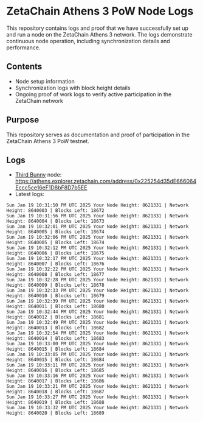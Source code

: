 # ZetaChain Athens 3 PoW Node Logs
This repository contains logs and proof that we have successfully set up and run a node on the ZetaChain Athens 3 network. The logs demonstrate continuous node operation, including synchronization details and performance.

## Contents
- Node setup information
- Synchronization logs with block height details
- Ongoing proof of work logs to verify active participation in the ZetaChain network

## Purpose
This repository serves as documentation and proof of participation in the ZetaChain Athens 3 PoW testnet.

## Logs

- [Third Bunny](https://thirdbunny.xyz/) node: https://athens.explorer.zetachain.com/address/0x225254d35dE666064Eccc5ce16eF1D8bF8D7b5EE
- Latest logs:
```
Sun Jan 19 10:31:50 PM UTC 2025 Your Node Height: 8621331 | Network Height: 8640003 | Blocks Left: 18672
Sun Jan 19 10:31:56 PM UTC 2025 Your Node Height: 8621331 | Network Height: 8640004 | Blocks Left: 18673
Sun Jan 19 10:32:01 PM UTC 2025 Your Node Height: 8621331 | Network Height: 8640005 | Blocks Left: 18674
Sun Jan 19 10:32:06 PM UTC 2025 Your Node Height: 8621331 | Network Height: 8640005 | Blocks Left: 18674
Sun Jan 19 10:32:12 PM UTC 2025 Your Node Height: 8621331 | Network Height: 8640006 | Blocks Left: 18675
Sun Jan 19 10:32:17 PM UTC 2025 Your Node Height: 8621331 | Network Height: 8640007 | Blocks Left: 18676
Sun Jan 19 10:32:22 PM UTC 2025 Your Node Height: 8621331 | Network Height: 8640008 | Blocks Left: 18677
Sun Jan 19 10:32:28 PM UTC 2025 Your Node Height: 8621331 | Network Height: 8640009 | Blocks Left: 18678
Sun Jan 19 10:32:33 PM UTC 2025 Your Node Height: 8621331 | Network Height: 8640010 | Blocks Left: 18679
Sun Jan 19 10:32:39 PM UTC 2025 Your Node Height: 8621331 | Network Height: 8640011 | Blocks Left: 18680
Sun Jan 19 10:32:44 PM UTC 2025 Your Node Height: 8621331 | Network Height: 8640012 | Blocks Left: 18681
Sun Jan 19 10:32:49 PM UTC 2025 Your Node Height: 8621331 | Network Height: 8640013 | Blocks Left: 18682
Sun Jan 19 10:32:54 PM UTC 2025 Your Node Height: 8621331 | Network Height: 8640014 | Blocks Left: 18683
Sun Jan 19 10:33:00 PM UTC 2025 Your Node Height: 8621331 | Network Height: 8640015 | Blocks Left: 18684
Sun Jan 19 10:33:05 PM UTC 2025 Your Node Height: 8621331 | Network Height: 8640015 | Blocks Left: 18684
Sun Jan 19 10:33:11 PM UTC 2025 Your Node Height: 8621331 | Network Height: 8640016 | Blocks Left: 18685
Sun Jan 19 10:33:16 PM UTC 2025 Your Node Height: 8621331 | Network Height: 8640017 | Blocks Left: 18686
Sun Jan 19 10:33:21 PM UTC 2025 Your Node Height: 8621331 | Network Height: 8640018 | Blocks Left: 18687
Sun Jan 19 10:33:27 PM UTC 2025 Your Node Height: 8621331 | Network Height: 8640019 | Blocks Left: 18688
Sun Jan 19 10:33:32 PM UTC 2025 Your Node Height: 8621331 | Network Height: 8640020 | Blocks Left: 18689
```
